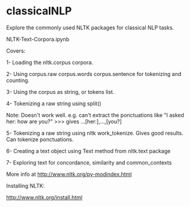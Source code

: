 # classicalNLP
Explore the commonly used NLTK packages for classical NLP tasks.


NLTK-Text-Corpora.ipynb 

Covers:

1- Loading the nltk.corpus corpora.

2- Using corpus.raw corpus.words corpus.sentence for tokenizing and counting.

3- Using the corpus as string, or tokens list.

4- Tokenizing a raw string using split()

   Note: Doesn't work well. e.g. can't extract the ponctuations like "I asked her: how are you?"  >>> gives ...[her:],...,[you?]
	
5- Tokenizing a raw string using nltk work_tokenize. Gives good results. Can tokenize ponctuations.

6- Creating a text object using Text method from nltk.text package

7- Exploring text for concordance, similarity and common_contexts


More info at http://www.nltk.org/py-modindex.html

Installing NLTK:

http://www.nltk.org/install.html
